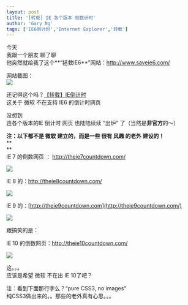 ```yaml
---
layout: post
title: '[转载] IE 各个版本 倒数计时'
author: 'Gary Ng'
tags: ['IE6倒计时','Internet Explorer','转载']
---
```


今天  
 我跟一个朋友 聊了聊  
 他突然就给我了这个**“拯救IE6**”网站：<http://www.saveie6.com/>  
  
 网站截图：  
[![](http://4.bp.blogspot.com/-EB-T_Is44xk/TuxAYseplZI/AAAAAAAABBk/JwlBws1DYFc/s640/2011-12-17+15-09-39.jpg)](http://4.bp.blogspot.com/-EB-T_Is44xk/TuxAYseplZI/AAAAAAAABBk/JwlBws1DYFc/s1600/2011-12-17+15-09-39.jpg)
  

还记得这个吗？[【转载】IE倒计时](http://garyngzhongbo.blogspot.com/2011/11/ie6.html)  
 这关于 微软 不在支持 IE6 的倒计时网页  
  
 没想到  
 连各个版本的IE 倒计时 网页 也陆陆续续 “出炉”
了（当然是**非官方**的～）  
  
 **注：以下都不是 微软 建立的，而是一些 很有 风趣 的老外 建设的！**  
 **  
**  
 IE 7 的倒数网页 ： <http://theie7countdown.com/>  
  
[![](http://1.bp.blogspot.com/-UnGCMenZkn0/TuxBtMTfOdI/AAAAAAAABBs/M15SQmiwfHE/s640/2011-12-17+15-14-59.jpg)](http://1.bp.blogspot.com/-UnGCMenZkn0/TuxBtMTfOdI/AAAAAAAABBs/M15SQmiwfHE/s1600/2011-12-17+15-14-59.jpg)
  
 IE 8 的：<http://theie8countdown.com/>  
  
[![](http://4.bp.blogspot.com/-_dn6r3WdsHU/TuxBuAuheeI/AAAAAAAABB0/KTJkJ9088_w/s640/2011-12-17+15-15-10.jpg)](http://4.bp.blogspot.com/-_dn6r3WdsHU/TuxBuAuheeI/AAAAAAAABB0/KTJkJ9088_w/s1600/2011-12-17+15-15-10.jpg)
  
  
 IE 9 的：[http://theie9countdown.com](http://theie9countdown.com/)  
  
  
[![](http://2.bp.blogspot.com/-r2KGQfBEqeQ/TuxBuy2tDZI/AAAAAAAABB4/fTqNRUvvS-0/s640/2011-12-17+15-15-15.jpg)](http://2.bp.blogspot.com/-r2KGQfBEqeQ/TuxBuy2tDZI/AAAAAAAABB4/fTqNRUvvS-0/s1600/2011-12-17+15-15-15.jpg)
  
  
 跟搞笑的是：  
  
 IE 10 的倒数网页：<http://theie10countdown.com/>  
  
  
[![](http://2.bp.blogspot.com/-gUMJr3aMGMI/TuxCIzbOZHI/AAAAAAAABCE/jLJ8otzvkOY/s640/2011-12-17+15-17-39.jpg)](http://2.bp.blogspot.com/-gUMJr3aMGMI/TuxCIzbOZHI/AAAAAAAABCE/jLJ8otzvkOY/s1600/2011-12-17+15-17-39.jpg)
  
  
  
  
  
 这。。。  
 应该是希望 微软 不在出 IE 10了吧？  
  
 注：看到下面那行字么？“pure CSS3, no images”  
 纯CSS3做出来的。。那些的老外真有心思。。。  
  
  

